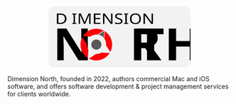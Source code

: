 <p align="center">
<img src="/img/Dimension%20North%20Logo.svg" width="320">
</p>

Dimension North, founded in 2022, authors commercial Mac and iOS software, and offers software development & project management services for clients worldwide. 
